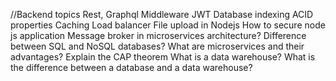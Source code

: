 //Backend topics
Rest, Graphql
Middleware
JWT
Database indexing
ACID properties
Caching
Load balancer
File upload in Nodejs 
How to secure node js application
Message broker in microservices architecture?
Difference between SQL and NoSQL databases?
What are microservices and their advantages?
Explain the CAP theorem
What is a data warehouse?
What is the difference between a database and a data warehouse?



